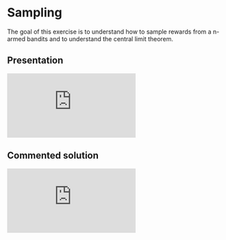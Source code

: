 # Sampling

The goal of this exercise is to understand how to sample rewards from a n-armed bandits and to understand the central limit theorem.

## Presentation

<div class="embed-container">
  <iframe src="https://www.youtube.com/embed/ZP6gVbj0jQw" frameborder="0" allowfullscreen></iframe>
</div>

## Commented solution

<div class="embed-container">
  <iframe src="https://www.youtube.com/embed/3l7fMSLMtXc" frameborder="0" allowfullscreen></iframe>
</div>